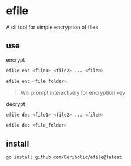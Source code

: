 # efile
A cli tool for simple encryption of files

## use
encrypt
```bash
efile enc <file1> <file2> ... <fileN>

efile enc <file_folder>
```
> Will prompt interactively for encryption key

decrypt
```bash
efile dec <file1> <file2> ... <fileN>

efile dec <file_folder>
```

## install
```bash
go install github.com/Beriholic/efile@latest
```
